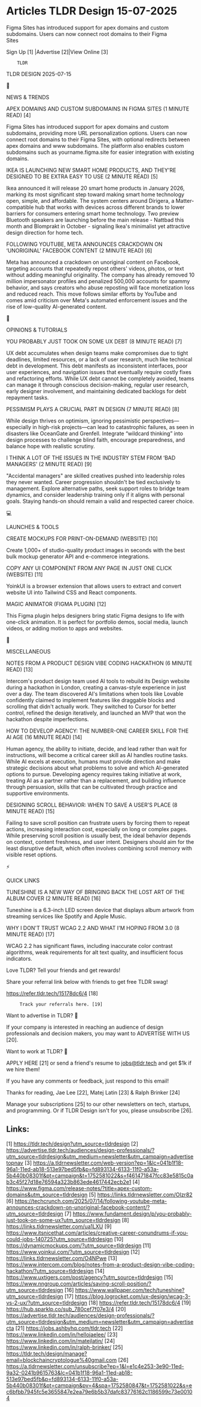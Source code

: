 # Articles TLDR Design 15-07-2025

Figma Sites has introduced support for apex domains and custom
subdomains. Users can now connect root domains to their Figma
Sites ‌ ‌ ‌ ‌ ‌ ‌ ‌ ‌ ‌ ‌ ‌ ‌ ‌ ‌ ‌ ‌ ‌ ‌ ‌ ‌ ‌ ‌ ‌ ‌ ‌ ‌  ‌ ‌ ‌ ‌ ‌ ‌ ‌ ‌ ‌ ‌ ‌ ‌ ‌ ‌ ‌ ‌ ‌ ‌ ‌ ‌ ‌ ‌ ‌ ‌ ‌ ‌ 


 Sign Up [1] |Advertise [2]|View Online [3] 

		TLDR 

TLDR DESIGN 2025-07-15

📱 

NEWS & TRENDS

 APEX DOMAINS AND CUSTOM SUBDOMAINS IN FIGMA SITES (1 MINUTE READ) [4]


 Figma Sites has introduced support for apex domains and custom
subdomains, providing more URL personalization options. Users can now
connect root domains to their Figma Sites, with optional redirects
between apex domains and www subdomains. The platform also enables
custom subdomains such as yourname.figma.site for easier integration
with existing domains. 

 IKEA IS LAUNCHING NEW SMART HOME PRODUCTS, AND THEY'RE DESIGNED TO BE
EXTRA EASY TO USE (2 MINUTE READ) [5] 

 Ikea announced it will release 20 smart home products in January
2026, marking its most significant step toward making smart home
technology open, simple, and affordable. The system centers around
Dirigera, a Matter-compatible hub that works with devices across
different brands to lower barriers for consumers entering smart home
technology. Two preview Bluetooth speakers are launching before the
main release - Nattbad this month and Blomprakt in October - signaling
Ikea's minimalist yet attractive design direction for home tech. 

 FOLLOWING YOUTUBE, META ANNOUNCES CRACKDOWN ON ‘UNORIGINAL'
FACEBOOK CONTENT (2 MINUTE READ) [6] 

 Meta has announced a crackdown on unoriginal content on Facebook,
targeting accounts that repeatedly repost others' videos, photos, or
text without adding meaningful originality. The company has already
removed 10 million impersonator profiles and penalized 500,000
accounts for spammy behavior, and says creators who abuse reposting
will face monetization loss and reduced reach. This move follows
similar efforts by YouTube and comes amid criticism over Meta's
automated enforcement issues and the rise of low-quality AI-generated
content. 

🚀 

OPINIONS & TUTORIALS

 YOU PROBABLY JUST TOOK ON SOME UX DEBT (8 MINUTE READ) [7] 

 UX debt accumulates when design teams make compromises due to tight
deadlines, limited resources, or a lack of user research, much like
technical debt in development. This debt manifests as inconsistent
interfaces, poor user experiences, and navigation issues that
eventually require costly fixes and refactoring efforts. While UX debt
cannot be completely avoided, teams can manage it through conscious
decision-making, regular user research, early designer involvement,
and maintaining dedicated backlogs for debt repayment tasks. 

 PESSIMISM PLAYS A CRUCIAL PART IN DESIGN (7 MINUTE READ) [8] 

 While design thrives on optimism, ignoring pessimistic
perspectives—especially in high-risk projects—can lead to
catastrophic failures, as seen in disasters like OceanGate and
Grenfell. Integrate “wildcard thinking” into design processes to
challenge blind faith, encourage preparedness, and balance hope with
realistic scrutiny. 

 I THINK A LOT OF THE ISSUES IN THE INDUSTRY STEM FROM ‘BAD
MANAGERS' (2 MINUTE READ) [9] 

 "Accidental managers" are skilled creatives pushed into leadership
roles they never wanted. Career progression shouldn't be tied
exclusively to management. Explore alternative paths, seek support
roles to bridge team dynamics, and consider leadership training only
if it aligns with personal goals. Staying hands-on should remain a
valid and respected career choice. 

💻 

LAUNCHES & TOOLS

 CREATE MOCKUPS FOR PRINT-ON-DEMAND (WEBSITE) [10] 

 Create 1,000+ of studio-quality product images in seconds with the
best bulk mockup generator API and e-commerce integrations. 

 COPY ANY UI COMPONENT FROM ANY PAGE IN JUST ONE CLICK (WEBSITE) [11] 

 YoinkUI is a browser extension that allows users to extract and
convert website UI into Tailwind CSS and React components. 

 MAGIC ANIMATOR (FIGMA PLUGIN) [12] 

 This Figma plugin helps designers bring static Figma designs to life
with one-click animation. It is perfect for portfolio demos, social
media, launch videos, or adding motion to apps and websites. 

🎁 

MISCELLANEOUS

 NOTES FROM A PRODUCT DESIGN VIBE CODING HACKATHON (6 MINUTE READ)
[13] 

 Intercom's product design team used AI tools to rebuild its Design
website during a hackathon in London, creating a canvas-style
experience in just over a day. The team discovered AI's limitations
when tools like Lovable confidently claimed to implement features like
draggable blocks and scrolling that didn't actually work. They
switched to Cursor for better control, refined the design iteratively,
and launched an MVP that won the hackathon despite imperfections. 

 HOW TO DEVELOP AGENCY: THE NUMBER-ONE CAREER SKILL FOR THE AI AGE (16
MINUTE READ) [14] 

 Human agency, the ability to initiate, decide, and lead rather than
wait for instructions, will become a critical career skill as AI
handles routine tasks. While AI excels at execution, humans must
provide direction and make strategic decisions about what problems to
solve and which AI-generated options to pursue. Developing agency
requires taking initiative at work, treating AI as a partner rather
than a replacement, and building influence through persuasion, skills
that can be cultivated through practice and supportive environments. 

 DESIGNING SCROLL BEHAVIOR: WHEN TO SAVE A USER'S PLACE (8 MINUTE
READ) [15] 

 Failing to save scroll position can frustrate users by forcing them
to repeat actions, increasing interaction cost, especially on long or
complex pages. While preserving scroll position is usually best, the
ideal behavior depends on context, content freshness, and user intent.
Designers should aim for the least disruptive default, which often
involves combining scroll memory with visible reset options. 

⚡ 

QUICK LINKS

 TUNESHINE IS A NEW WAY OF BRINGING BACK THE LOST ART OF THE ALBUM
COVER (2 MINUTE READ) [16] 

 Tuneshine is a 6.3-inch LED screen device that displays album artwork
from streaming services like Spotify and Apple Music. 

 WHY I DON'T TRUST WCAG 2.2 AND WHAT I'M HOPING FROM 3.0 (8 MINUTE
READ) [17] 

 WCAG 2.2 has significant flaws, including inaccurate color contrast
algorithms, weak requirements for alt text quality, and insufficient
focus indicators. 

Love TLDR? Tell your friends and get rewards!

 Share your referral link below with friends to get free TLDR swag! 

 https://refer.tldr.tech/15178dc6/4 [18] 

		 Track your referrals here. [19] 

Want to advertise in TLDR? 📰

 If your company is interested in reaching an audience of design
professionals and decision makers, you may want to ADVERTISE WITH US
[20]. 

Want to work at TLDR? 💼

 APPLY HERE [21] or send a friend's resume to jobs@tldr.tech and get
$1k if we hire them! 

 If you have any comments or feedback, just respond to this email! 

Thanks for reading, 
Jae Lee [22], Matej Latin [23] & Ralph Brinker [24] 

 Manage your subscriptions [25] to our other newsletters on tech,
startups, and programming. Or if TLDR Design isn't for you, please
unsubscribe [26]. 

 

Links:
------
[1] https://tldr.tech/design?utm_source=tldrdesign
[2] https://advertise.tldr.tech/audiences/design-professionals/?utm_source=tldrdesign&utm_medium=newsletter&utm_campaign=advertisetopnav
[3] https://a.tldrnewsletter.com/web-version?ep=1&lc=041b1f18-96a1-11ed-ab18-513e97bed5fb&p=fd893134-6133-11f0-a53a-5b440b08301f&pt=campaign&t=1752581022&s=f461471847fcc83e5815c0ab3c45f27d18e76594a323b863ede4617442ecb2e1
[4] https://www.figma.com/release-notes/?title=apex-custom-domains&utm_source=tldrdesign
[5] https://links.tldrnewsletter.com/OIzr82
[6] https://techcrunch.com/2025/07/14/following-youtube-meta-announces-crackdown-on-unoriginal-facebook-content/?utm_source=tldrdesign
[7] https://www.fundament.design/p/you-probably-just-took-on-some-ux?utm_source=tldrdesign
[8] https://links.tldrnewsletter.com/ua1LXU
[9] https://www.itsnicethat.com/articles/creative-career-conundrums-if-you-could-jobs-140725?utm_source=tldrdesign
[10] https://dynamicmockups.com/?utm_source=tldrdesign
[11] https://www.yoinkui.com/?utm_source=tldrdesign
[12] https://links.tldrnewsletter.com/O4NPwe
[13] https://www.intercom.com/blog/notes-from-a-product-design-vibe-coding-hackathon/?utm_source=tldrdesign
[14] https://www.uxtigers.com/post/agency?utm_source=tldrdesign
[15] https://www.nngroup.com/articles/saving-scroll-position/?utm_source=tldrdesign
[16] https://www.wallpaper.com/tech/tuneshine?utm_source=tldrdesign
[17] https://blog.logrocket.com/ux-design/wcag-3-vs-2-ux/?utm_source=tldrdesign
[18] https://refer.tldr.tech/15178dc6/4
[19] https://hub.sparklp.co/sub_780cef7f07e3/4
[20] https://advertise.tldr.tech/audiences/design-professionals/?utm_source=tldrdesign&utm_medium=newsletter&utm_campaign=advertisecta
[21] https://jobs.ashbyhq.com/tldr.tech
[22] https://www.linkedin.com/in/hellojaelee/
[23] https://www.linkedin.com/in/matejlatin/
[24] https://www.linkedin.com/in/ralph-brinker/
[25] https://tldr.tech/design/manage?email=blockchaincryptologue%40gmail.com
[26] https://a.tldrnewsletter.com/unsubscribe?ep=1&l=e1c4e253-3e90-11ed-9a32-0241b9615763&lc=041b1f18-96a1-11ed-ab18-513e97bed5fb&p=fd893134-6133-11f0-a53a-5b440b08301f&pt=campaign&pv=4&spa=1752580847&t=1752581022&s=ec6bfbb7945fc5e3655847e2ea79e6b5b37dafc83776162c1186599c73e00104